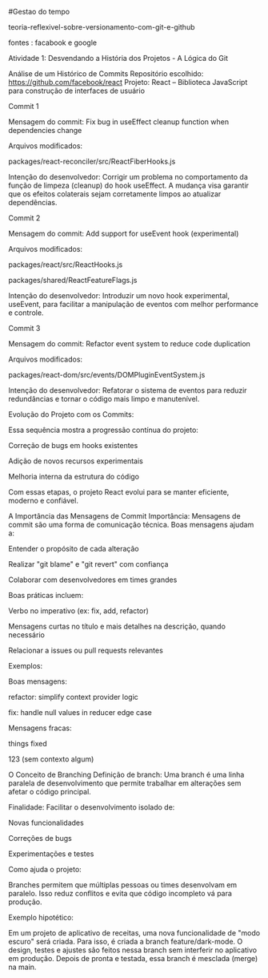 #Gestao do tempo 

teoria-reflexivel-sobre-versionamento-com-git-e-github

fontes : facabook e google

Atividade 1: Desvendando a História dos Projetos - A Lógica do Git

Análise de um Histórico de Commits
Repositório escolhido: https://github.com/facebook/react Projeto: React – Biblioteca JavaScript para construção de interfaces de usuário

Commit 1

Mensagem do commit: Fix bug in useEffect cleanup function when dependencies change

Arquivos modificados:

packages/react-reconciler/src/ReactFiberHooks.js

Intenção do desenvolvedor: Corrigir um problema no comportamento da função de limpeza (cleanup) do hook useEffect. A mudança visa garantir que os efeitos colaterais sejam corretamente limpos ao atualizar dependências.

Commit 2

Mensagem do commit: Add support for useEvent hook (experimental)

Arquivos modificados:

packages/react/src/ReactHooks.js

packages/shared/ReactFeatureFlags.js

Intenção do desenvolvedor: Introduzir um novo hook experimental, useEvent, para facilitar a manipulação de eventos com melhor performance e controle.

Commit 3

Mensagem do commit: Refactor event system to reduce code duplication

Arquivos modificados:

packages/react-dom/src/events/DOMPluginEventSystem.js

Intenção do desenvolvedor: Refatorar o sistema de eventos para reduzir redundâncias e tornar o código mais limpo e manutenível.

Evolução do Projeto com os Commits:

Essa sequência mostra a progressão contínua do projeto:

Correção de bugs em hooks existentes

Adição de novos recursos experimentais

Melhoria interna da estrutura do código

Com essas etapas, o projeto React evolui para se manter eficiente, moderno e confiável.

A Importância das Mensagens de Commit
Importância: Mensagens de commit são uma forma de comunicação técnica. Boas mensagens ajudam a:

Entender o propósito de cada alteração

Realizar "git blame" e "git revert" com confiança

Colaborar com desenvolvedores em times grandes

Boas práticas incluem:

Verbo no imperativo (ex: fix, add, refactor)

Mensagens curtas no título e mais detalhes na descrição, quando necessário

Relacionar a issues ou pull requests relevantes

Exemplos:

Boas mensagens:

refactor: simplify context provider logic

fix: handle null values in reducer edge case

Mensagens fracas:

things fixed

123 (sem contexto algum)

O Conceito de Branching
Definição de branch: Uma branch é uma linha paralela de desenvolvimento que permite trabalhar em alterações sem afetar o código principal.

Finalidade: Facilitar o desenvolvimento isolado de:

Novas funcionalidades

Correções de bugs

Experimentações e testes

Como ajuda o projeto:

Branches permitem que múltiplas pessoas ou times desenvolvam em paralelo. Isso reduz conflitos e evita que código incompleto vá para produção.

Exemplo hipotético:

Em um projeto de aplicativo de receitas, uma nova funcionalidade de "modo escuro" será criada. Para isso, é criada a branch feature/dark-mode. O design, testes e ajustes são feitos nessa branch sem interferir no aplicativo em produção. Depois de pronta e testada, essa branch é mesclada (merge) na main.
